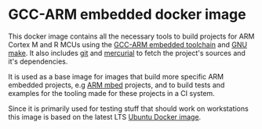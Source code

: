 GCC-ARM embedded docker image
=============================

This docker image contains all the necessary tools to build projects for ARM 
Cortex M and R MCUs using the [GCC-ARM embedded toolchain][gcc-arm-embedded]
and [GNU make]. It also includes [git] and [mercurial] to fetch the project's
sources and it's dependencies.

It is used as a base image for images that build more specific ARM embedded
projects, e.g [ARM mbed] projects, and to build tests and examples for the
tooling made for these projects in a CI system.

Since it is primarily used for testing stuff that should work on workstations
this image is based on the latest LTS [Ubuntu Docker image].

[gcc-arm-embedded]: https://launchpad.net/gcc-arm-embedded
[GNU make]: https://www.gnu.org/software/make/
[git]: https://git-scm.com/
[mercurial]: https://www.mercurial-scm.org/
[ARM mbed]: https://developer.mbed.org/
[Ubuntu Docker image]: https://hub.docker.com/r/_/ubuntu/
